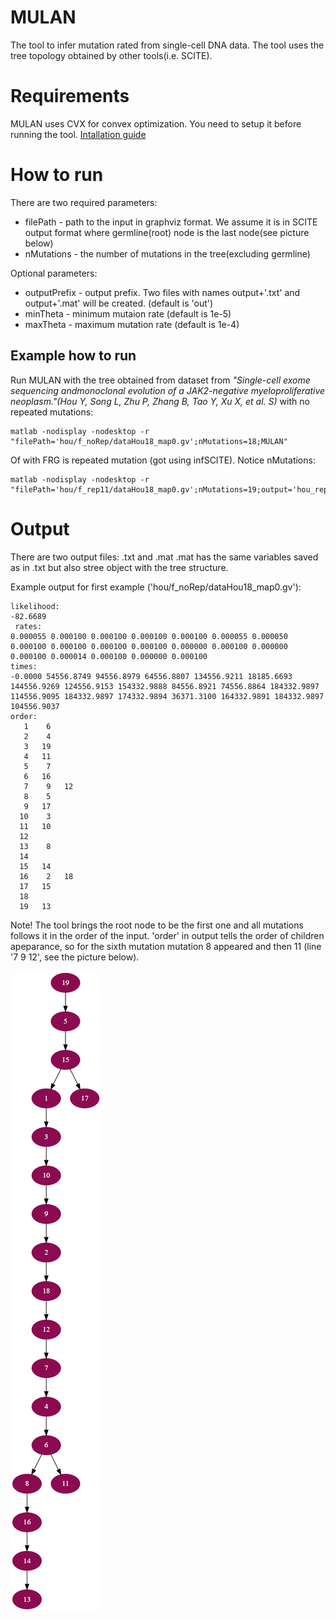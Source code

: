 # MULAN

The tool to infer mutation rated from single-cell DNA data. The tool uses the tree topology obtained by other tools(i.e. SCITE).

# Requirements

MULAN uses CVX for convex optimization. You need to setup it before running the tool. [Intallation guide](http://web.cvxr.com/cvx/doc/install.html)

# How to run

There are two required parameters:
  - filePath - path to the input in graphviz format. We assume it is in SCITE output format where germline(root) node is the last node(see picture below)
  - nMutations - the number of mutations in the tree(excluding germline)
  
Optional parameters:
  - outputPrefix - output prefix. Two files with names output+'.txt' and output+'.mat' will be created. (default is 'out')
  - minTheta - minimum mutaion rate (default is 1e-5)
  - maxTheta - maximum mutation rate (default is 1e-4)
  
  
## Example how to run
  Run MULAN with the tree obtained from dataset from *"Single-cell exome sequencing andmonoclonal evolution of a JAK2-negative myeloproliferative neoplasm."(Hou Y, Song L, Zhu P, Zhang B, Tao Y, Xu X, et al.  S)* with no repeated mutations:
  
  ```
  matlab -nodisplay -nodesktop -r "filePath='hou/f_noRep/dataHou18_map0.gv';nMutations=18;MULAN"
  ```
  
  Of with FRG is repeated mutation (got using infSCITE). Notice nMutations:
  
  ```
  matlab -nodisplay -nodesktop -r "filePath='hou/f_rep11/dataHou18_map0.gv';nMutations=19;output='hou_rep11';MULAN"
  ```
  
# Output
There are two output files: .txt and .mat
.mat has the same variables saved as in .txt but also stree object with the tree structure.

Example output for first example ('hou/f_noRep/dataHou18_map0.gv'):
```
likelihood:
-82.6689
 rates:
0.000055 0.000100 0.000100 0.000100 0.000100 0.000055 0.000050 0.000100 0.000100 0.000100 0.000100 0.000000 0.000100 0.000000 0.000100 0.000014 0.000100 0.000000 0.000100 
times:
-0.0000 54556.8749 94556.8979 64556.8807 134556.9211 18185.6693 144556.9269 124556.9153 154332.9888 84556.8921 74556.8864 184332.9897 114556.9095 184332.9897 174332.9894 36371.3100 164332.9891 184332.9897 104556.9037 
order:
   1    6 
   2    4 
   3   19 
   4   11 
   5    7 
   6   16 
   7    9   12 
   8    5 
   9   17 
  10    3 
  11   10 
  12 
  13    8 
  14 
  15   14 
  16    2   18 
  17   15 
  18 
  19   13 
```
Note! The tool brings the root node to be the first one and all mutations follows it in the order of the input. 'order' in output tells the order of children apeparance, so for the sixth mutation mutation 8 appeared and then 11 (line '7    9   12', see the picture below).

![Mutation tree from Hou](/img/hou_norep.png)
